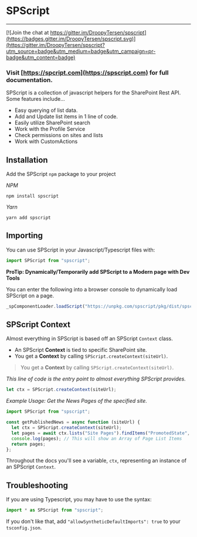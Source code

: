 # SPScript

---

[![Join the chat at https://gitter.im/DroopyTersen/spscript](https://badges.gitter.im/DroopyTersen/spscript.svg)](https://gitter.im/DroopyTersen/spscript?utm_source=badge&utm_medium=badge&utm_campaign=pr-badge&utm_content=badge)

### Visit [https://spcript.com](https://spscript.com) for full documentation.

SPScript is a collection of javascript helpers for the SharePoint Rest API. Some features include...

- Easy querying of list data.
- Add and Update list items in 1 line of code.
- Easily utilize SharePoint search
- Work with the Profile Service
- Check permissions on sites and lists
- Work with CustomActions

## Installation

Add the SPScript `npm` package to your project

_NPM_

```shell
npm install spscript
```

_Yarn_

```shell
yarn add spscript
```

## Importing

You can use SPScript in your Javascript/Typescript files with:

```javascript
import SPScript from "spscript";
```

**ProTip: Dynamically/Temporarily add SPScript to a Modern page with Dev Tools**

You can enter the following into a browser console to dynamically load SPScript on a page.

```javascript
_spComponentLoader.loadScript("https://unpkg.com/spscript/pkg/dist/spscript.browser.js");
```

## SPScript Context

Almost everything in SPScript is based off an SPScript `Context` class.

- An SPScript **Context** is tied to specific SharePoint site.
- You get a **Context** by calling `SPScript.createContext(siteUrl)`.

> You get a **Context** by calling `SPScript.createContext(siteUrl)`.

_This line of code is the entry point to almost everything SPScript provides._

```javascript
let ctx = SPScript.createContext(siteUrl);
```

_Example Usage: Get the News Pages of the specified site._

```javascript
import SPScript from "spscript";

const getPublishedNews = async function (siteUrl) {
  let ctx = SPScript.createContext(siteUrl);
  let pages = await ctx.lists("Site Pages").findItems("PromotedState", 2);
  console.log(pages); // This will show an Array of Page List Items
  return pages;
};
```

Throughout the docs you'll see a variable, `ctx`, representing an instance of an SPScript `Context`.

## Troubleshooting

If you are using Typescript, you may have to use the syntax:

```javascript
import * as SPScript from "spscript";
```

If you don't like that, add `"allowSyntheticDefaultImports": true` to your `tsconfig.json`.
